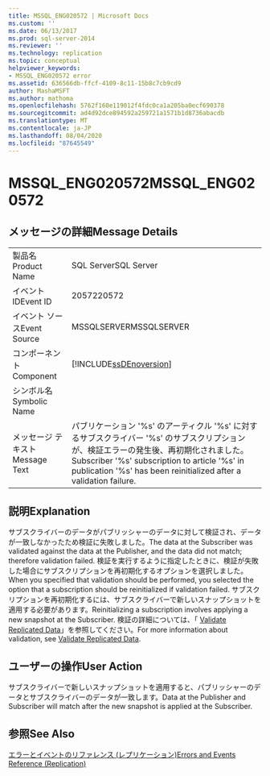 ```yaml
---
title: MSSQL_ENG020572 | Microsoft Docs
ms.custom: ''
ms.date: 06/13/2017
ms.prod: sql-server-2014
ms.reviewer: ''
ms.technology: replication
ms.topic: conceptual
helpviewer_keywords:
- MSSQL_ENG020572 error
ms.assetid: 636566db-ffcf-4109-8c11-15b8c7cb9cd9
author: MashaMSFT
ms.author: mathoma
ms.openlocfilehash: 5762f160e119012f4fdc0ca1a205ba0ecf690378
ms.sourcegitcommit: ad4d92dce894592a259721a1571b1d8736abacdb
ms.translationtype: MT
ms.contentlocale: ja-JP
ms.lasthandoff: 08/04/2020
ms.locfileid: "87645549"
---
```

# <a name="mssql_eng020572"></a><span data-ttu-id="7ca69-102">MSSQL_ENG020572</span><span class="sxs-lookup"><span data-stu-id="7ca69-102">MSSQL_ENG020572</span></span>
    
## <a name="message-details"></a><span data-ttu-id="7ca69-103">メッセージの詳細</span><span class="sxs-lookup"><span data-stu-id="7ca69-103">Message Details</span></span>  
  
|||  
|-|-|  
|<span data-ttu-id="7ca69-104">製品名</span><span class="sxs-lookup"><span data-stu-id="7ca69-104">Product Name</span></span>|<span data-ttu-id="7ca69-105">SQL Server</span><span class="sxs-lookup"><span data-stu-id="7ca69-105">SQL Server</span></span>|  
|<span data-ttu-id="7ca69-106">イベント ID</span><span class="sxs-lookup"><span data-stu-id="7ca69-106">Event ID</span></span>|<span data-ttu-id="7ca69-107">20572</span><span class="sxs-lookup"><span data-stu-id="7ca69-107">20572</span></span>|  
|<span data-ttu-id="7ca69-108">イベント ソース</span><span class="sxs-lookup"><span data-stu-id="7ca69-108">Event Source</span></span>|<span data-ttu-id="7ca69-109">MSSQLSERVER</span><span class="sxs-lookup"><span data-stu-id="7ca69-109">MSSQLSERVER</span></span>|  
|<span data-ttu-id="7ca69-110">コンポーネント</span><span class="sxs-lookup"><span data-stu-id="7ca69-110">Component</span></span>|[!INCLUDE[ssDEnoversion](../../includes/ssdenoversion-md.md)]|  
|<span data-ttu-id="7ca69-111">シンボル名</span><span class="sxs-lookup"><span data-stu-id="7ca69-111">Symbolic Name</span></span>||  
|<span data-ttu-id="7ca69-112">メッセージ テキスト</span><span class="sxs-lookup"><span data-stu-id="7ca69-112">Message Text</span></span>|<span data-ttu-id="7ca69-113">パブリケーション '%s' のアーティクル '%s' に対するサブスクライバー '%s' のサブスクリプションが、検証エラーの発生後、再初期化されました。</span><span class="sxs-lookup"><span data-stu-id="7ca69-113">Subscriber '%s' subscription to article '%s' in publication '%s' has been reinitialized after a validation failure.</span></span>|  
  
## <a name="explanation"></a><span data-ttu-id="7ca69-114">説明</span><span class="sxs-lookup"><span data-stu-id="7ca69-114">Explanation</span></span>  
 <span data-ttu-id="7ca69-115">サブスクライバーのデータがパブリッシャーのデータに対して検証され、データが一致しなかったため検証に失敗しました。</span><span class="sxs-lookup"><span data-stu-id="7ca69-115">The data at the Subscriber was validated against the data at the Publisher, and the data did not match; therefore validation failed.</span></span> <span data-ttu-id="7ca69-116">検証を実行するように指定したときに、検証が失敗した場合にサブスクリプションを再初期化するオプションを選択しました。</span><span class="sxs-lookup"><span data-stu-id="7ca69-116">When you specified that validation should be performed, you selected the option that a subscription should be reinitialized if validation failed.</span></span> <span data-ttu-id="7ca69-117">サブスクリプションを再初期化するには、サブスクライバーで新しいスナップショットを適用する必要があります。</span><span class="sxs-lookup"><span data-stu-id="7ca69-117">Reinitializing a subscription involves applying a new snapshot at the Subscriber.</span></span> <span data-ttu-id="7ca69-118">検証の詳細については、「 [Validate Replicated Data](validate-data-at-the-subscriber.md)」を参照してください。</span><span class="sxs-lookup"><span data-stu-id="7ca69-118">For more information about validation, see [Validate Replicated Data](validate-data-at-the-subscriber.md).</span></span>  
  
## <a name="user-action"></a><span data-ttu-id="7ca69-119">ユーザーの操作</span><span class="sxs-lookup"><span data-stu-id="7ca69-119">User Action</span></span>  
 <span data-ttu-id="7ca69-120">サブスクライバーで新しいスナップショットを適用すると、パブリッシャーのデータとサブスクライバーのデータが一致します。</span><span class="sxs-lookup"><span data-stu-id="7ca69-120">Data at the Publisher and Subscriber will match after the new snapshot is applied at the Subscriber.</span></span>  
  
## <a name="see-also"></a><span data-ttu-id="7ca69-121">参照</span><span class="sxs-lookup"><span data-stu-id="7ca69-121">See Also</span></span>  
 [<span data-ttu-id="7ca69-122">エラーとイベントのリファレンス &#40;レプリケーション&#41;</span><span class="sxs-lookup"><span data-stu-id="7ca69-122">Errors and Events Reference &#40;Replication&#41;</span></span>](errors-and-events-reference-replication.md)  
  
  
